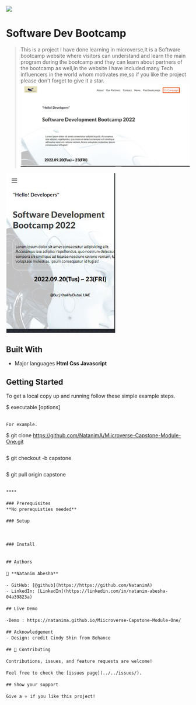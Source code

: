 ![](https://img.shields.io/badge/Microverse-blueviolet)

# Software Dev Bootcamp

> This is a project I have done learning in microverse,It is a Software bootcamp website where visitors can understand and learn the main program during the bootcamp and they can learn about partners of the bootcamp as well,In the website I have included many Tech influencers in the world whom motivates me,so if you like the project please don't forget to give it a star.
![](assets/landing.JPG)

![](assets/mobileLanding.JPG)

## Built With

- Major languages
**Html**
**Css**
**Javascript**




## Getting Started


To get a local copy up and running follow these simple example steps.

  $ executable <command> [options]
  ```

  For example.

  ```
  $ git clone https://github.com/NatanimA/Miicroverse-Capstone-Module-One.git
  ```

  ```
  $ git checkout -b capstone
  ```

  ```
  $ git pull origin capstone
  ```

****

### Prerequisites
**No prerequisties needed**

### Setup



### Install


## Authors

👤 **Natanim Abesha**

- GitHub: [@github](https://https://github.com/NatanimA)
- LinkedIn: [LinkedIn](https://linkedin.com/in/natanim-abesha-04a39823a)

## Live Demo

-Demo : https://natanima.github.io/Miicroverse-Capstone-Module-One/

## Acknowledgement 
- Design: credit Cindy Shin from Behance

## 🤝 Contributing

Contributions, issues, and feature requests are welcome!

Feel free to check the [issues page](../../issues/).

## Show your support

Give a ⭐️ if you like this project!


